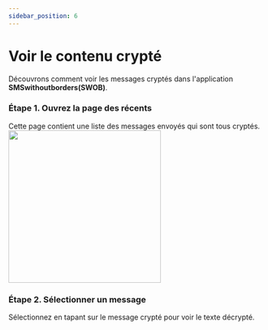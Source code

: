 ```yaml
---
sidebar_position: 6
---
```


# Voir le contenu crypté

Découvrons comment voir les messages cryptés dans l'application **SMSwithoutborders(SWOB)**.

### Étape 1. Ouvrez la page des récents

Cette page contient une liste des messages envoyés qui sont tous cryptés.
<img src="/img/encrypted.png" width="300" />

### Étape 2. Sélectionner un message

Sélectionnez en tapant sur le message crypté pour voir le texte décrypté.
